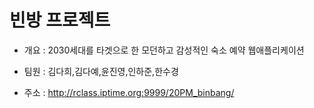 # 빈방 프로젝트
+ 개요 : 2030세대를 타겟으로 한 모던하고 감성적인 숙소 예약 웹애플리케이션  
+ 팀원 : 김다희,김다예,윤진영,인하준,한수경

+ 주소 : http://rclass.iptime.org:9999/20PM_binbang/
